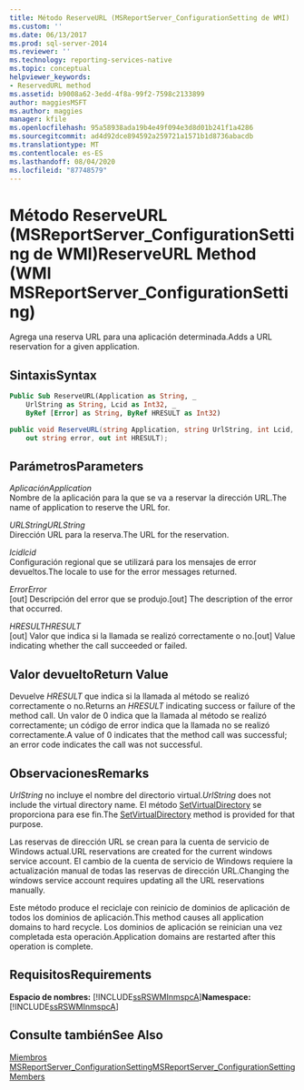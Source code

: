 ```yaml
---
title: Método ReserveURL (MSReportServer_ConfigurationSetting de WMI) | Microsoft Docs
ms.custom: ''
ms.date: 06/13/2017
ms.prod: sql-server-2014
ms.reviewer: ''
ms.technology: reporting-services-native
ms.topic: conceptual
helpviewer_keywords:
- ReservedURL method
ms.assetid: b9008a62-3edd-4f8a-99f2-7598c2133899
author: maggiesMSFT
ms.author: maggies
manager: kfile
ms.openlocfilehash: 95a58938ada19b4e49f094e3d8d01b241f1a4286
ms.sourcegitcommit: ad4d92dce894592a259721a1571b1d8736abacdb
ms.translationtype: MT
ms.contentlocale: es-ES
ms.lasthandoff: 08/04/2020
ms.locfileid: "87748579"
---
```

# <a name="reserveurl-method-wmi-msreportserver_configurationsetting"></a><span data-ttu-id="9013d-102">Método ReserveURL (MSReportServer_ConfigurationSetting de WMI)</span><span class="sxs-lookup"><span data-stu-id="9013d-102">ReserveURL Method (WMI MSReportServer_ConfigurationSetting)</span></span>
  <span data-ttu-id="9013d-103">Agrega una reserva URL para una aplicación determinada.</span><span class="sxs-lookup"><span data-stu-id="9013d-103">Adds a URL reservation for a given application.</span></span>  
  
## <a name="syntax"></a><span data-ttu-id="9013d-104">Sintaxis</span><span class="sxs-lookup"><span data-stu-id="9013d-104">Syntax</span></span>  
  
```vb  
Public Sub ReserveURL(Application as String, _  
    UrlString as String, Lcid as Int32, _   
    ByRef [Error] as String, ByRef HRESULT as Int32)  
```  
  
```csharp  
public void ReserveURL(string Application, string UrlString, int Lcid,   
    out string error, out int HRESULT);  
```  
  
## <a name="parameters"></a><span data-ttu-id="9013d-105">Parámetros</span><span class="sxs-lookup"><span data-stu-id="9013d-105">Parameters</span></span>  
 <span data-ttu-id="9013d-106">*Aplicación*</span><span class="sxs-lookup"><span data-stu-id="9013d-106">*Application*</span></span>  
 <span data-ttu-id="9013d-107">Nombre de la aplicación para la que se va a reservar la dirección URL.</span><span class="sxs-lookup"><span data-stu-id="9013d-107">The name of application to reserve the URL for.</span></span>  
  
 <span data-ttu-id="9013d-108">*URLString*</span><span class="sxs-lookup"><span data-stu-id="9013d-108">*URLString*</span></span>  
 <span data-ttu-id="9013d-109">Dirección URL para la reserva.</span><span class="sxs-lookup"><span data-stu-id="9013d-109">The URL for the reservation.</span></span>  
  
 <span data-ttu-id="9013d-110">*lcid*</span><span class="sxs-lookup"><span data-stu-id="9013d-110">*lcid*</span></span>  
 <span data-ttu-id="9013d-111">Configuración regional que se utilizará para los mensajes de error devueltos.</span><span class="sxs-lookup"><span data-stu-id="9013d-111">The locale to use for the error messages returned.</span></span>  
  
 <span data-ttu-id="9013d-112">*Error*</span><span class="sxs-lookup"><span data-stu-id="9013d-112">*Error*</span></span>  
 <span data-ttu-id="9013d-113">[out] Descripción del error que se produjo.</span><span class="sxs-lookup"><span data-stu-id="9013d-113">[out] The description of the error that occurred.</span></span>  
  
 <span data-ttu-id="9013d-114">*HRESULT*</span><span class="sxs-lookup"><span data-stu-id="9013d-114">*HRESULT*</span></span>  
 <span data-ttu-id="9013d-115">[out] Valor que indica si la llamada se realizó correctamente o no.</span><span class="sxs-lookup"><span data-stu-id="9013d-115">[out] Value indicating whether the call succeeded or failed.</span></span>  
  
## <a name="return-value"></a><span data-ttu-id="9013d-116">Valor devuelto</span><span class="sxs-lookup"><span data-stu-id="9013d-116">Return Value</span></span>  
 <span data-ttu-id="9013d-117">Devuelve *HRESULT* que indica si la llamada al método se realizó correctamente o no.</span><span class="sxs-lookup"><span data-stu-id="9013d-117">Returns an *HRESULT* indicating success or failure of the method call.</span></span> <span data-ttu-id="9013d-118">Un valor de 0 indica que la llamada al método se realizó correctamente; un código de error indica que la llamada no se realizó correctamente.</span><span class="sxs-lookup"><span data-stu-id="9013d-118">A value of 0 indicates that the method call was successful; an error code indicates the call was not successful.</span></span>  
  
## <a name="remarks"></a><span data-ttu-id="9013d-119">Observaciones</span><span class="sxs-lookup"><span data-stu-id="9013d-119">Remarks</span></span>  
 <span data-ttu-id="9013d-120">*UrlString* no incluye el nombre del directorio virtual.</span><span class="sxs-lookup"><span data-stu-id="9013d-120">*UrlString* does not include the virtual directory name.</span></span> <span data-ttu-id="9013d-121">El método [SetVirtualDirectory](configurationsetting-method-setvirtualdirectory.md) se proporciona para ese fin.</span><span class="sxs-lookup"><span data-stu-id="9013d-121">The [SetVirtualDirectory](configurationsetting-method-setvirtualdirectory.md) method is provided for that purpose.</span></span>  
  
 <span data-ttu-id="9013d-122">Las reservas de dirección URL se crean para la cuenta de servicio de Windows actual.</span><span class="sxs-lookup"><span data-stu-id="9013d-122">URL reservations are created for the current windows service account.</span></span> <span data-ttu-id="9013d-123">El cambio de la cuenta de servicio de Windows requiere la actualización manual de todas las reservas de dirección URL.</span><span class="sxs-lookup"><span data-stu-id="9013d-123">Changing the windows service account requires updating all the URL reservations manually.</span></span>  
  
 <span data-ttu-id="9013d-124">Este método produce el reciclaje con reinicio de dominios de aplicación de todos los dominios de aplicación.</span><span class="sxs-lookup"><span data-stu-id="9013d-124">This method causes all application domains to hard recycle.</span></span> <span data-ttu-id="9013d-125">Los dominios de aplicación se reinician una vez completada esta operación.</span><span class="sxs-lookup"><span data-stu-id="9013d-125">Application domains are restarted after this operation is complete.</span></span>  
  
## <a name="requirements"></a><span data-ttu-id="9013d-126">Requisitos</span><span class="sxs-lookup"><span data-stu-id="9013d-126">Requirements</span></span>  
 <span data-ttu-id="9013d-127">**Espacio de nombres:** [!INCLUDE[ssRSWMInmspcA](../../includes/ssrswminmspca-md.md)]</span><span class="sxs-lookup"><span data-stu-id="9013d-127">**Namespace:** [!INCLUDE[ssRSWMInmspcA](../../includes/ssrswminmspca-md.md)]</span></span>  
  
## <a name="see-also"></a><span data-ttu-id="9013d-128">Consulte también</span><span class="sxs-lookup"><span data-stu-id="9013d-128">See Also</span></span>  
 [<span data-ttu-id="9013d-129">Miembros MSReportServer_ConfigurationSetting</span><span class="sxs-lookup"><span data-stu-id="9013d-129">MSReportServer_ConfigurationSetting Members</span></span>](msreportserver-configurationsetting-members.md)  
  
  
